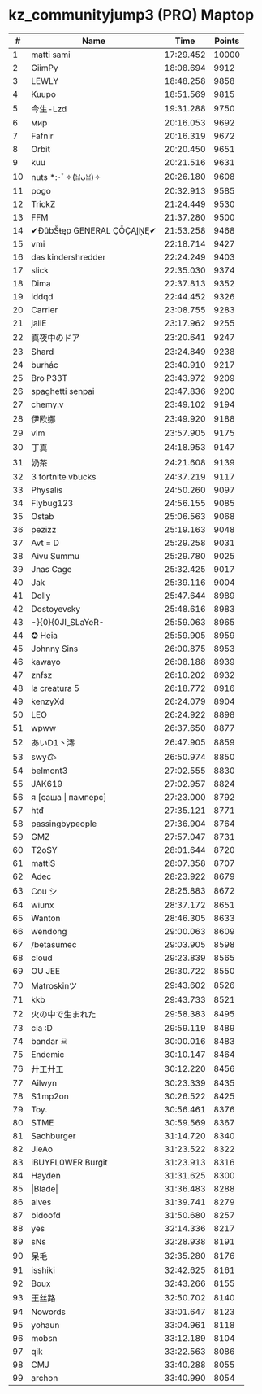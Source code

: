 # kz_communityjump3 (PRO) Maptop

|  # | Name | Time | Points |
|-------------- | -------------- | -------------- | -------------- | 
| 1 | matti sami | 17:29.452 | 10000 | 
| 2 | GiimPy | 18:08.694 | 9912 | 
| 3 | LEWLY | 18:48.258 | 9858 | 
| 4 | Kuupo | 18:51.569 | 9815 | 
| 5 | 今生-Lzd | 19:31.288 | 9750 | 
| 6 | мир | 20:16.053 | 9692 | 
| 7 | Fafnir | 20:16.319 | 9672 | 
| 8 | Orbit | 20:20.450 | 9651 | 
| 9 | kuu | 20:21.516 | 9631 | 
| 10 | nuts *:･ﾟ✧(ꈍᴗꈍ)✧ | 20:26.180 | 9608 | 
| 11 | pogo | 20:32.913 | 9585 | 
| 12 | TrickZ | 21:24.449 | 9530 | 
| 13 | FFM | 21:37.280 | 9500 | 
| 14 | ✔ĐûbŠŧęp GENERAL ÇŌÇĄĮŅĘ✔ | 21:53.258 | 9468 | 
| 15 | vmi | 22:18.714 | 9427 | 
| 16 | das kindershredder | 22:24.249 | 9403 | 
| 17 | slick | 22:35.030 | 9374 | 
| 18 | Dima | 22:37.813 | 9352 | 
| 19 | iddqd | 22:44.452 | 9326 | 
| 20 | Carrier | 23:08.755 | 9283 | 
| 21 | jallE | 23:17.962 | 9255 | 
| 22 | 真夜中のドア | 23:20.641 | 9247 | 
| 23 | Shard | 23:24.849 | 9238 | 
| 24 | burhác | 23:40.910 | 9217 | 
| 25 | Bro P33T | 23:43.972 | 9209 | 
| 26 | spaghetti senpai | 23:47.836 | 9200 | 
| 27 | chemy:v | 23:49.102 | 9194 | 
| 28 | 伊欧娜 | 23:49.920 | 9188 | 
| 29 | vlm | 23:57.905 | 9175 | 
| 30 | 丁真 | 24:18.953 | 9147 | 
| 31 | 奶茶 | 24:21.608 | 9139 | 
| 32 | 3 fortnite vbucks | 24:37.219 | 9117 | 
| 33 | Physalis | 24:50.260 | 9097 | 
| 34 | Flybug123 | 24:56.155 | 9085 | 
| 35 | Ostab | 25:06.563 | 9068 | 
| 36 | pezizz | 25:19.163 | 9048 | 
| 37 | Avt = D | 25:29.258 | 9031 | 
| 38 | Aivu Summu | 25:29.780 | 9025 | 
| 39 | Jnas Cage | 25:32.425 | 9017 | 
| 40 | Jak | 25:39.116 | 9004 | 
| 41 | Dolly | 25:47.644 | 8989 | 
| 42 | Dostoyevsky | 25:48.616 | 8983 | 
| 43 | -}{0}{0JI_SLaYeR- | 25:59.063 | 8965 | 
| 44 | ✪ Heia | 25:59.905 | 8959 | 
| 45 | Johnny Sins | 26:00.875 | 8953 | 
| 46 | kawayo | 26:08.188 | 8939 | 
| 47 | znfsz | 26:10.202 | 8932 | 
| 48 | la creatura 5 | 26:18.772 | 8916 | 
| 49 | kenzyXd | 26:24.079 | 8904 | 
| 50 | LEO | 26:24.922 | 8898 | 
| 51 | wpww | 26:37.650 | 8877 | 
| 52 | あいD1丶澪 | 26:47.905 | 8859 | 
| 53 | swy𐂃 | 26:50.974 | 8850 | 
| 54 | belmont3 | 27:02.555 | 8830 | 
| 55 | JAK619 | 27:02.957 | 8824 | 
| 56 | я [саша \| памперс] | 27:23.000 | 8792 | 
| 57 | htđ | 27:35.121 | 8771 | 
| 58 | passingbypeople | 27:36.904 | 8764 | 
| 59 | GMZ | 27:57.047 | 8731 | 
| 60 | T2oSY | 28:01.644 | 8720 | 
| 61 | mattiS | 28:07.358 | 8707 | 
| 62 | Adec | 28:23.922 | 8679 | 
| 63 | Cou シ | 28:25.883 | 8672 | 
| 64 | wiunx | 28:37.172 | 8651 | 
| 65 | Wanton | 28:46.305 | 8633 | 
| 66 | wendong | 29:00.063 | 8609 | 
| 67 | /betasumec | 29:03.905 | 8598 | 
| 68 | cloud | 29:23.839 | 8565 | 
| 69 | OU JEE | 29:30.722 | 8550 | 
| 70 | Matroskinツ | 29:43.602 | 8526 | 
| 71 | kkb | 29:43.733 | 8521 | 
| 72 | 火の中で生まれた | 29:58.383 | 8495 | 
| 73 | cia :D | 29:59.119 | 8489 | 
| 74 | bandar ☠ | 30:00.016 | 8483 | 
| 75 | Endemic | 30:10.147 | 8464 | 
| 76 | 廾工廾工 | 30:12.220 | 8456 | 
| 77 | Ailwyn | 30:23.339 | 8435 | 
| 78 | S1mp2on | 30:26.522 | 8425 | 
| 79 | Toy. | 30:56.461 | 8376 | 
| 80 | STME | 30:59.569 | 8367 | 
| 81 | Sachburger | 31:14.720 | 8340 | 
| 82 | JieAo | 31:23.522 | 8322 | 
| 83 | iBUYFL0WER Burgit | 31:23.913 | 8316 | 
| 84 | Hayden | 31:31.625 | 8300 | 
| 85 | \|Blade\| | 31:36.483 | 8288 | 
| 86 | alves | 31:39.741 | 8279 | 
| 87 | bidoofd | 31:50.680 | 8257 | 
| 88 | yes | 32:14.336 | 8217 | 
| 89 | sNs | 32:28.938 | 8191 | 
| 90 | 呆毛 | 32:35.280 | 8176 | 
| 91 | isshiki | 32:42.625 | 8161 | 
| 92 | Boux | 32:43.266 | 8155 | 
| 93 | 王丝路 | 32:50.702 | 8140 | 
| 94 | Nowords | 33:01.647 | 8123 | 
| 95 | yohaun | 33:04.961 | 8118 | 
| 96 | mobsn | 33:12.189 | 8104 | 
| 97 | qik | 33:22.563 | 8086 | 
| 98 | CMJ | 33:40.288 | 8055 | 
| 99 | archon | 33:40.990 | 8054 | 

